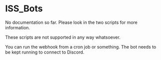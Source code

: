 # ISS_Bots

No documentation so far. Please look in the two scripts for more information.

These scripts are not supported in any way whatsoever.

You can run the webhook from a cron job or something. The bot needs to be kept running to connect to Discord.
